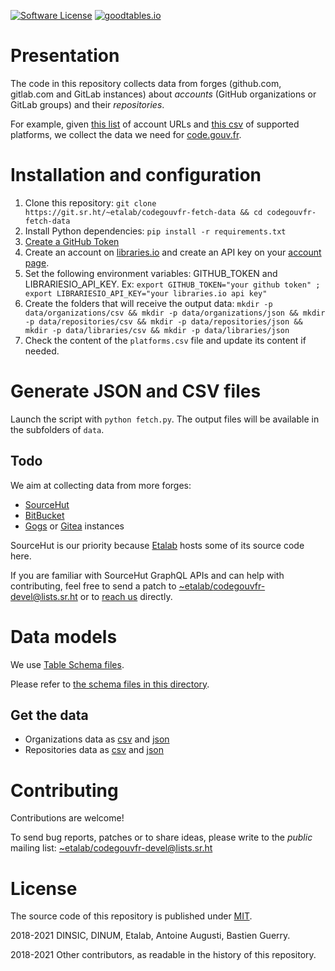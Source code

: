 [![Software License](https://img.shields.io/badge/Licence-MIT-orange.svg?style=flat-square)](https://git.sr.ht/~etalab/codegouvfr-fetch-data/tree/master/item/LICENSE.md) [![goodtables.io](https://goodtables.io/badge/github/etalab/data-codes-sources-fr.svg)](https://goodtables.io/github/etalab/data-codes-sources-fr)

# Presentation

The code in this repository collects data from forges (github.com,
gitlab.com and GitLab instances) about *accounts* (GitHub
organizations or GitLab groups) and their *repositories*.

For example, given [this
list](https://git.sr.ht/~etalab/codegouvfr-sources/tree/master/item/comptes-organismes-publics.yml)
of account URLs and [this
csv](https://git.sr.ht/~etalab/codegouvfr-fetch-data/tree/master/item/platforms.csv)
of supported platforms, we collect the data we need for
[code.gouv.fr](https://code.gouv.fr).

# Installation and configuration

1. Clone this repository: `git clone https://git.sr.ht/~etalab/codegouvfr-fetch-data && cd codegouvfr-fetch-data`
2. Install Python dependencies: `pip install -r requirements.txt`
3. [Create a GitHub Token](https://docs.github.com/en/authentication/keeping-your-account-and-data-secure/creating-a-personal-access-token)
4. Create an account on [libraries.io](https://libraries.io/) and create an API key on your [account page](https://libraries.io/account).
5. Set the following environment variables: GITHUB_TOKEN and LIBRARIESIO_API_KEY. Ex: `export GITHUB_TOKEN="your github token" ; export LIBRARIESIO_API_KEY="your libraries.io api key"`
6. Create the folders that will receive the output data: `mkdir -p data/organizations/csv && mkdir -p data/organizations/json && mkdir -p data/repositories/csv && mkdir -p data/repositories/json && mkdir -p data/libraries/csv && mkdir -p data/libraries/json`
7. Check the content of the `platforms.csv` file and update its content if needed.

# Generate JSON and CSV files

Launch the script with `python fetch.py`. The output files will be available in the subfolders of `data`.

## Todo

We aim at collecting data from more forges:

- [SourceHut](https://sourcehut.org)
- [BitBucket](https://bitbucket.org)
- [Gogs](https://gogs.io) or [Gitea](https://gitea.io) instances

SourceHut is our priority because [Etalab](https://sr.ht/~etalab/)
hosts some of its source code here.

If you are familiar with SourceHut GraphQL APIs and can help with
contributing, feel free to send a patch to
[~etalab/codegouvfr-devel@lists.sr.ht](mailto:~etalab/codegouvfr-devel@lists.sr.ht)
or to [reach us](mailto:logiciels-libres@data.gouv.fr) directly.

# Data models

We use [Table Schema
files](https://frictionlessdata.io/specs/table-schema/).

Please refer to [the schema files in this directory](./schemas/).

## Get the data

- Organizations data as [csv](https://code.gouv.fr/data/organizations/csv/all.csv) and [json](https://code.gouv.fr/data/organizations/json/all.json)
- Repositories data as [csv](https://code.gouv.fr//data/repositories/csv/all.csv) and [json](https://code.gouv.fr/data/repositories/json/all.json)

# Contributing

Contributions are welcome!

To send bug reports, patches or to share ideas, please write to the
*public* mailing list: [~etalab/codegouvfr-devel@lists.sr.ht](mailto:~etalab/codegouvfr-devel@lists.sr.ht)

# License

The source code of this repository is published under [MIT](LICENSE.md).

2018-2021 DINSIC, DINUM, Etalab, Antoine Augusti, Bastien Guerry.

2018-2021 Other contributors, as readable in the history of this repository.
